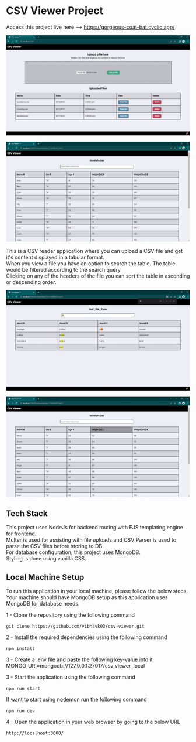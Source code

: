 # CSV Viewer Project

Access this project live here --> https://gorgeous-coat-bat.cyclic.app/

![](assets/screenshots/home_page.JPG)

![](assets/screenshots/file_view.JPG)

This is a CSV reader application where you can upload a CSV file and get it's content displayed in a tabular format.<br>
When you view a file you have an option to search the table. The table would be filtered according to the search query.<br>
Clicking on any of the headers of the file you can sort the table in ascending or descending order.<br>

![](assets/screenshots/file_search.JPG)

![](assets/screenshots/file_sort.JPG)

## Tech Stack

This project uses NodeJs for backend routing with EJS templating engine for frontend.<br>
Multer is used for assisting with file uploads and CSV Parser is used to parse the CSV files before storing to DB.<br>
For database configuration, this project uses MongoDB.<br>
Styling is done using vanilla CSS.<br>

## Local Machine Setup

To run this application in your local machine, please follow the below steps. Your machine should have MongoDB setup as this application uses MongoDB for database needs.

1 - Clone the repository using the following command

```
git clone https://github.com/vibhavk03/csv-viewer.git
```

2 - Install the required dependencies using the following command

```
npm install
```

3 - Create a .env file and paste the following key-value into it<br>
MONGO_URI=mongodb://127.0.0.1:27017/csv_viewer_local

3 - Start the application using the following command

```
npm run start
```

If want to start using nodemon run the following command

```
npm run dev
```

4 - Open the application in your web browser by going to the below URL

```
http://localhost:3000/
```
